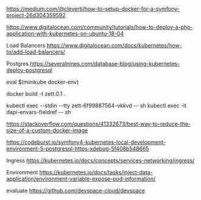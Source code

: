 https://medium.com/@cleverti/how-to-setup-docker-for-a-symfony-project-26d304359592

https://www.digitalocean.com/community/tutorials/how-to-deploy-a-php-application-with-kubernetes-on-ubuntu-18-04

Load Balancers
https://www.digitalocean.com/docs/kubernetes/how-to/add-load-balancers/

Postgres
https://severalnines.com/database-blog/using-kubernetes-deploy-postgresql


eval $(minikube docker-env)

docker build -t zett:0.1 .

kubectl exec --stdin --tty  zett-6f99887564-vkkvd -- sh
kubectl exec -it dapi-envars-fieldref -- sh

https://stackoverflow.com/questions/41332673/best-way-to-reduce-the-size-of-a-custom-docker-image


https://codeburst.io/symfony4-kubernetes-local-development-environment-5-postgresql-https-xdebug-5f408b548665

Ingress
https://kubernetes.io/docs/concepts/services-networking/ingress/

Environment
https://kubernetes.io/docs/tasks/inject-data-application/environment-variable-expose-pod-information/


evaluate
https://github.com/devspace-cloud/devspace
